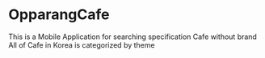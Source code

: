# OpparangCafe
This is a Mobile Application for searching specification Cafe without brand <br>
All of Cafe in Korea is categorized by theme
 
